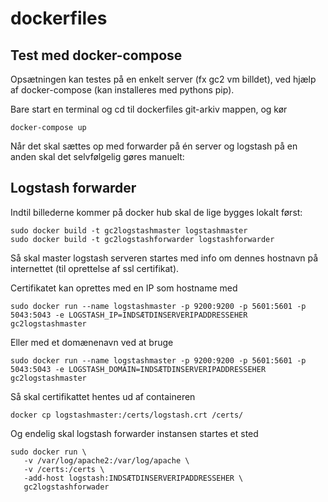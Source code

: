 # dockerfiles

## Test med docker-compose
Opsætningen kan testes på en enkelt server (fx gc2 vm billdet), ved hjælp af docker-compose (kan installeres med pythons pip).

Bare start en terminal og cd til dockerfiles git-arkiv mappen, og kør

    docker-compose up

Når det skal sættes op med forwarder på én server og logstash på en anden skal det selvfølgelig gøres manuelt:

## Logstash forwarder
Indtil billederne kommer på docker hub skal de lige bygges lokalt først:

    sudo docker build -t gc2logstashmaster logstashmaster
    sudo docker build -t gc2logstashforwarder logstashforwarder

Så skal master logstash serveren startes med info om dennes hostnavn på internettet (til oprettelse af ssl certifikat).

Certifikatet kan oprettes med en IP som hostname med

    sudo docker run --name logstashmaster -p 9200:9200 -p 5601:5601 -p 5043:5043 -e LOGSTASH_IP=INDSÆTDINSERVERIPADDRESSEHER gc2logstashmaster

Eller med et domænenavn ved at bruge

    sudo docker run --name logstashmaster -p 9200:9200 -p 5601:5601 -p 5043:5043 -e LOGSTASH_DOMAIN=INDSÆTDINSERVERIPADDRESSEHER gc2logstashmaster

Så skal certifikattet hentes ud af containeren

    docker cp logstashmaster:/certs/logstash.crt /certs/

Og endelig skal logstash forwarder instansen startes et sted

    sudo docker run \
       -v /var/log/apache2:/var/log/apache \
       -v /certs:/certs \
       -add-host logstash:INDSÆTDINSERVERIPADDRESSEHER \
       gc2logstashforwader
